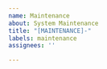 ```yaml
---
name: Maintenance
about: System Maintenance
title: "[MAINTENANCE]-"
labels: maintenance
assignees: ''

---
```



